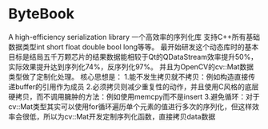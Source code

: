 # ByteBook
A high-efficiency serialization library 一个高效率的序列化库 
支持C++所有基础数据类型int short float double bool long等等。
最开始研发这个动态库时的基本目标是结局五千万颗芯片的结果数据能相较于Qt的QDataStream效率提升50%，实际效果提升达到序列化74%，反序列化97%。
并且为OpenCV的cv::Mat数据类型做了定制化处理。
核心思想是：
1.能不发生拷贝就不拷贝：例如构造直接传递buffer的引用作为成员
2.必须拷贝则减少重复性的动作，并且使用C风格的底层硬拷贝，而不调用臃肿的方法：例如使用memcpy而不是insert
3.避免循环：对于cv::Mat类型其实可以使用for循环遍历单个元素的值进行多次的序列化，但这样效率会很低，所以为cv::Mat开发定制序列化函数，直接拷贝data数据
